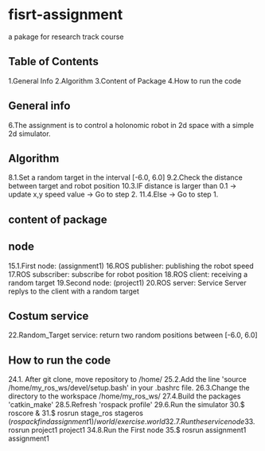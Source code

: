 # fisrt-assignment
a pakage for research track course
## Table of Contents
1.General Info
2.Algorithm
3.Content of Package
4.How to run the code
## General info
6.The assignment is to control a holonomic robot in 2d space with a simple 2d simulator.
## Algorithm
8.1.Set a random target in the interval [-6.0, 6.0]
9.2.Check the distance between target and robot position
10.3.IF distance is larger than 0.1 -> update x,y speed value -> Go to step 2.
11.4.Else -> Go to step 1.
## content of package
## node
15.1.First node: (assignment1)
16.ROS publisher: publishing the robot speed
17.ROS subscriber: subscribe for robot position
18.ROS client: receiving a random target
19.Second node: (project1)
20.ROS server: Service Server replys to the client with a random target
## Costum service
22.Random_Target service: return two random positions between [-6.0, 6.0]
## How to run the code
24.1. After git clone, move repository to /home/
25.2.Add the line 'source /home/my_ros_ws/devel/setup.bash' in your .bashrc file.
26.3.Change the directory to the workspace /home/my_ros_ws/
27.4.Build the packages 'catkin_make'
28.5.Refresh 'rospack profile'
29.6.Run the simulator
30.$ roscore &
31.$ rosrun stage_ros stageros $(rospack find assignment1)/world/exercise.world
32.7.Run the service node
33.$ rosrun project1 project1
34.8.Run the First node
35.$ rosrun assignment1 assignment1
